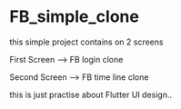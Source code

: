 # FB_simple_clone

this simple project contains on 2 screens

First Screen  --> FB login clone 

Second Screen --> FB time line clone

this is just practise about Flutter UI design..
